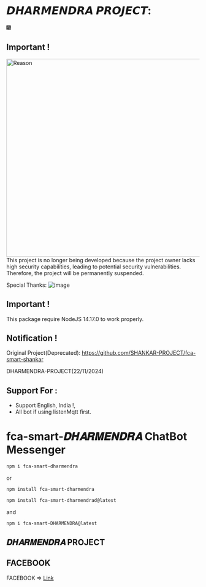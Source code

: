 # 𝘿𝙃𝘼𝙍𝙈𝙀𝙉𝘿𝙍𝘼 𝙋𝙍𝙊𝙅𝙀𝘾𝙏:

🎆

## Important !

<img width="517" alt="Reason" src="https://i.imgur.com/2rJQX1g.gif">
This project is no longer being developed because the project owner lacks high security capabilities, leading to potential security vulnerabilities. Therefore, the project will be permanently suspended.

Special Thanks: 
![image](https://github.com/SHANKAR-PROJECT/fca-smart-shankar)

## Important !

This package require NodeJS 14.17.0 to work properly.

## Notification !

Original Project(Deprecated): https://github.com/SHANKAR-PROJECT/fca-smart-shankar


DHARMENDRA-PROJECT(22/11/2024)

## Support For : 

+ Support English, India !,
+ All bot if using listenMqtt first.

# fca-smart-𝑫𝑯𝑨𝑹𝑴𝑬𝑵𝑫𝑹𝑨 ChatBot Messenger

```bash
npm i fca-smart-dharmendra
```
or
```bash
npm install fca-smart-dharmendra
```

```bash
npm install fca-smart-dharmendrad@latest
```
and
```bash
npm i fca-smart-DHARMENDRA@latest
```

## 𝑫𝑯𝑨𝑹𝑴𝑬𝑵𝑫𝑹𝑨 PROJECT

## FACEBOOK 

FACEBOOK => [Link](https://www.facebook.com/shankar.suman.98622733)
